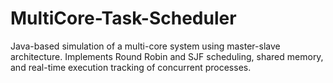# MultiCore-Task-Scheduler
Java-based simulation of a multi-core system using master-slave architecture. Implements Round Robin and SJF scheduling, shared memory, and real-time execution tracking of concurrent processes.
